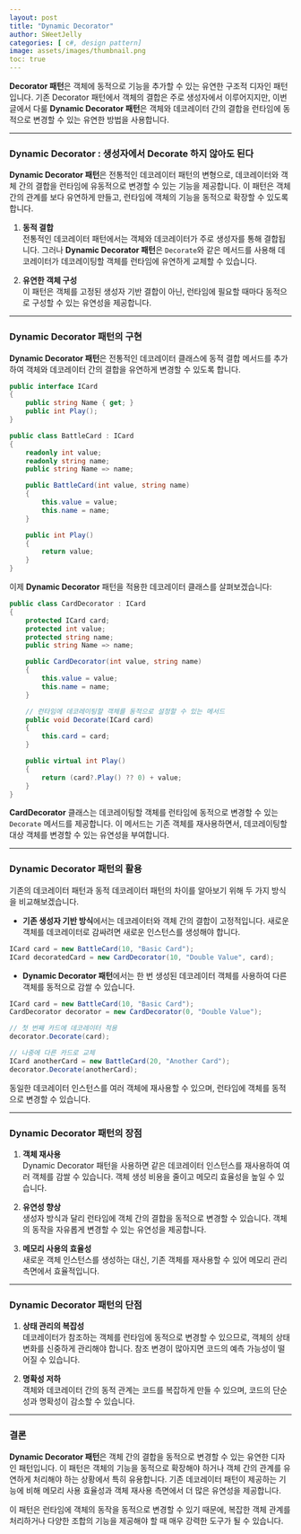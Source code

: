 ```yaml
---
layout: post
title: "Dynamic Decorator"
author: SWeetJelly
categories: [ c#, design pattern]
image: assets/images/thumbnail.png
toc: true
---
```


**Decorator 패턴**은 객체에 동적으로 기능을 추가할 수 있는 유연한 구조적 디자인 패턴입니다. 기존 Decorator 패턴에서 객체의 결합은 주로 생성자에서 이루어지지만, 이번 글에서 다룰 **Dynamic Decorator 패턴**은 객체와 데코레이터 간의 결합을 런타임에 동적으로 변경할 수 있는 유연한 방법을 사용합니다.

---

### Dynamic Decorator : 생성자에서 Decorate 하지 않아도 된다

**Dynamic Decorator 패턴**은 전통적인 데코레이터 패턴의 변형으로, 데코레이터와 객체 간의 결합을 런타임에 유동적으로 변경할 수 있는 기능을 제공합니다. 이 패턴은 객체 간의 관계를 보다 유연하게 만들고, 런타임에 객체의 기능을 동적으로 확장할 수 있도록 합니다.

1. **동적 결합**  
   전통적인 데코레이터 패턴에서는 객체와 데코레이터가 주로 생성자를 통해 결합됩니다. 그러나 **Dynamic Decorator 패턴**은 `Decorate`와 같은 메서드를 사용해 데코레이터가 데코레이팅할 객체를 런타임에 유연하게 교체할 수 있습니다.

2. **유연한 객체 구성**  
   이 패턴은 객체를 고정된 생성자 기반 결합이 아닌, 런타임에 필요할 때마다 동적으로 구성할 수 있는 유연성을 제공합니다.

---

### Dynamic Decorator 패턴의 구현

**Dynamic Decorator 패턴**은 전통적인 데코레이터 클래스에 동적 결합 메서드를 추가하여 객체와 데코레이터 간의 결합을 유연하게 변경할 수 있도록 합니다.

```csharp
public interface ICard
{
    public string Name { get; }
    public int Play();
}

public class BattleCard : ICard
{
    readonly int value;
    readonly string name;
    public string Name => name;

    public BattleCard(int value, string name)
    {
        this.value = value;
        this.name = name;
    }

    public int Play()
    {
        return value;
    }
}
```

이제 **Dynamic Decorator** 패턴을 적용한 데코레이터 클래스를 살펴보겠습니다:

```csharp
public class CardDecorator : ICard
{
    protected ICard card;
    protected int value;
    protected string name;
    public string Name => name;

    public CardDecorator(int value, string name)
    {
        this.value = value;
        this.name = name;
    }

    // 런타임에 데코레이팅할 객체를 동적으로 설정할 수 있는 메서드
    public void Decorate(ICard card)
    {
        this.card = card;
    }

    public virtual int Play()
    {
        return (card?.Play() ?? 0) + value;
    }
}
```

**CardDecorator** 클래스는 데코레이팅할 객체를 런타임에 동적으로 변경할 수 있는 `Decorate` 메서드를 제공합니다. 이 메서드는 기존 객체를 재사용하면서, 데코레이팅할 대상 객체를 변경할 수 있는 유연성을 부여합니다.

---

### Dynamic Decorator 패턴의 활용

기존의 데코레이터 패턴과 동적 데코레이터 패턴의 차이를 알아보기 위해 두 가지 방식을 비교해보겠습니다.

- **기존 생성자 기반 방식**에서는 데코레이터와 객체 간의 결합이 고정적입니다. 새로운 객체를 데코레이터로 감싸려면 새로운 인스턴스를 생성해야 합니다.

```csharp
ICard card = new BattleCard(10, "Basic Card");
ICard decoratedCard = new CardDecorator(10, "Double Value", card);
```

- **Dynamic Decorator 패턴**에서는 한 번 생성된 데코레이터 객체를 사용하여 다른 객체를 동적으로 감쌀 수 있습니다.

```csharp
ICard card = new BattleCard(10, "Basic Card");
CardDecorator decorator = new CardDecorator(0, "Double Value");

// 첫 번째 카드에 데코레이터 적용
decorator.Decorate(card);

// 나중에 다른 카드로 교체
ICard anotherCard = new BattleCard(20, "Another Card");
decorator.Decorate(anotherCard);
```

동일한 데코레이터 인스턴스를 여러 객체에 재사용할 수 있으며, 런타임에 객체를 동적으로 변경할 수 있습니다.

---

### Dynamic Decorator 패턴의 장점

1. **객체 재사용**  
   Dynamic Decorator 패턴을 사용하면 같은 데코레이터 인스턴스를 재사용하여 여러 객체를 감쌀 수 있습니다. 객체 생성 비용을 줄이고 메모리 효율성을 높일 수 있습니다.

2. **유연성 향상**  
   생성자 방식과 달리 런타임에 객체 간의 결합을 동적으로 변경할 수 있습니다. 객체의 동작을 자유롭게 변경할 수 있는 유연성을 제공합니다.

3. **메모리 사용의 효율성**  
   새로운 객체 인스턴스를 생성하는 대신, 기존 객체를 재사용할 수 있어 메모리 관리 측면에서 효율적입니다.

---

### Dynamic Decorator 패턴의 단점

1. **상태 관리의 복잡성**  
   데코레이터가 참조하는 객체를 런타임에 동적으로 변경할 수 있으므로, 객체의 상태 변화를 신중하게 관리해야 합니다. 참조 변경이 많아지면 코드의 예측 가능성이 떨어질 수 있습니다.

2. **명확성 저하**  
   객체와 데코레이터 간의 동적 관계는 코드를 복잡하게 만들 수 있으며, 코드의 단순성과 명확성이 감소할 수 있습니다.

---

### 결론

**Dynamic Decorator 패턴**은 객체 간의 결합을 동적으로 변경할 수 있는 유연한 디자인 패턴입니다. 이 패턴은 객체의 기능을 동적으로 확장해야 하거나 객체 간의 관계를 유연하게 처리해야 하는 상황에서 특히 유용합니다. 기존 데코레이터 패턴이 제공하는 기능에 비해 메모리 사용 효율성과 객체 재사용 측면에서 더 많은 유연성을 제공합니다.

이 패턴은 런타임에 객체의 동작을 동적으로 변경할 수 있기 때문에, 복잡한 객체 관계를 처리하거나 다양한 조합의 기능을 제공해야 할 때 매우 강력한 도구가 될 수 있습니다.
